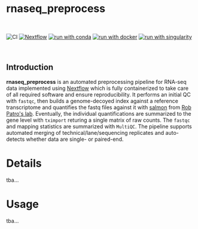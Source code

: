 # rnaseq_preprocess

<br>

![CI](https://github.com/ATpoint/sc_preprocess/actions/workflows/CI.yml/badge.svg)
[![Nextflow](https://img.shields.io/badge/nextflow%20DSL2-%E2%89%A521.10.6-23aa62.svg?labelColor=000000)](https://www.nextflow.io/)
[![run with conda](http://img.shields.io/badge/run%20with-conda-3EB049?labelColor=000000&logo=anaconda)](https://docs.conda.io/en/latest/)
[![run with docker](https://img.shields.io/badge/run%20with-docker-0db7ed?labelColor=000000&logo=docker)](https://www.docker.com/)
[![run with singularity](https://img.shields.io/badge/run%20with-singularity-1d355c.svg?labelColor=000000)](https://sylabs.io/docs/)

<br>

## Introduction

**rnaseq_preprocess** is an automated preprocessing pipeline for RNA-seq data implemented using [Nextflow](https://www.nextflow.io/) which is fully containerized to take care of all required software and ensure reproducibility. It performs an initial QC with `fastqc`, then builds a genome-decoyed index against a reference transcriptome and quantifies the fastq files against it with [salmon](https://salmon.readthedocs.io/en/latest/salmon.html) from [Rob Patro's lab](https://combine-lab.github.io/). Eventually, the individual quantifications are summarized to the gene level with `tximport` returing a single matrix of raw counts. The `fastqc` and mapping statistics are summarized with `MultiQC`. The pipeline supports automated merging of technical/lane/sequencing replicates and auto-detects whether data are single- or paired-end.

# Details

tba...

# Usage

tba...
